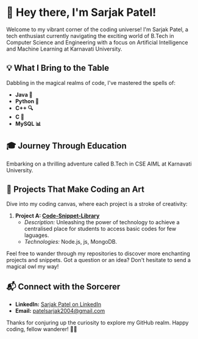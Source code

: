 # 👋 Hey there, I'm Sarjak Patel!

Welcome to my vibrant corner of the coding universe! I'm Sarjak Patel, a tech enthusiast currently navigating the exciting world of B.Tech in Computer Science and Engineering with a focus on Artificial Intelligence and Machine Learning at Karnavati University.

## 💡 What I Bring to the Table

Dabbling in the magical realms of code, I've mastered the spells of:

- **Java 🚀**
- **Python 🐍**
- **C++ 🔍**
- **C 🤖**
- **MySQL 📊**

## 🎓 Journey Through Education

Embarking on a thrilling adventure called B.Tech in CSE AIML at Karnavati University.

## 🚀 Projects That Make Coding an Art

Dive into my coding canvas, where each project is a stroke of creativity:

1. **Project A: [Code-Snippet-Library](https://github.com/Sarjak0308/code-snippet-library)**
   - *Description:* Unleashing the power of technology to achieve a centralised place for students to access basic codes for few laguages.
   - *Technologies:* Node.js, js, MongoDB.

Feel free to wander through my repositories to discover more enchanting projects and snippets. Got a question or an idea? Don't hesitate to send a magical owl my way!

## 📬 Connect with the Sorcerer

- **LinkedIn:** [Sarjak Patel on LinkedIn](www.linkedin.com/in/sarjakpatel03)
- **Email:** patelsarjak2004@gmail.com

Thanks for conjuring up the curiosity to explore my GitHub realm. Happy coding, fellow wanderer! 🚀✨

